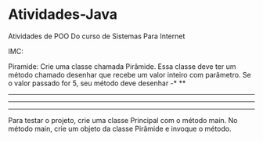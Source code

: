 # Atividades-Java
Atividades de POO Do curso de Sistemas Para Internet



IMC: 

Piramide:
  Crie uma classe chamada Pirâmide. Essa classe deve ter um método chamado desenhar que recebe um valor inteiro com parâmetro. Se o valor passado for 5,     seu método deve desenhar
  -*
  **
  ***
  ****
  *****
  Para testar o projeto, crie uma classe Principal com o método main. No método main, crie um objeto da classe Pirâmide e invoque o método.
